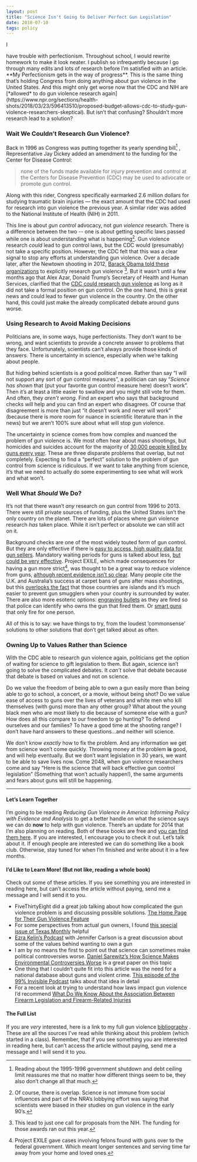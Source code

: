 ```yaml
---
layout: post
title: "Science Isn't Going to Deliver Perfect Gun Legislation"
date: 2018-07-10
tags: policy
---
```


<p class="intro"><span class="dropcap">I</span></p> have trouble with perfectionism. Throughout school, I would rewrite homework to make it look neater. I publish so infrequently because I go through many edits and lots of research before I’m satisfied with an article. **My Perfectionism gets in the way of progress**. This is the same thing that’s holding Congress from doing anything about gun violence in the United States. And this might only get worse now that the CDC and NIH are [*allowed* to do gun violence research again](https://www.npr.org/sections/health-shots/2018/03/23/596413510/proposed-budget-allows-cdc-to-study-gun-violence-researchers-skeptical). But isn’t that confusing? Shouldn’t more research lead to  a solution?

### Wait We Couldn’t Research Gun Violence?
Back in 1996 as Congress was putting together its yearly spending bill[^continuing_resolution] , Representative Jay Dickey added an amendment to the funding for  the Center for Disease Control:

> none of the funds made available for injury prevention and control at the  Centers for Disease Prevention (CDC) may be used to advocate or promote  gun control.  

Along with this rider, Congress specifically earmarked 2.6 million dollars for studying traumatic brain injuries — the exact amount that the CDC had used for research into gun violence the previous year. A similar rider was added to the National Institute of Health (NIH)  in 2011. 

This line is about *gun control* advocacy, not *gun violence* research. There is a difference between the two -- one is about getting specific laws passed while one is about understanding what is happening[^nuance]. Gun violence research *could* lead to gun control laws, but the CDC would (presumably) not take a specific position. However, the CDC felt that this was a clear signal to stop any efforts at understanding gun violence. Over a decade later,  after the Newtown shooting in 2012, [Barack Obama told these organizations](https://obamawhitehouse.archives.gov/the-press-office/2013/01/16/presidential-memorandum-engaging-public-health-research-causes-and-preve) to explicitly research gun violence [^call_for]. But it wasn’t until a few months ago that Alex Azar, Donald Trump’s Secretary of Health and Human Services, clarified that the [CDC could research gun violence](https://www.npr.org/sections/health-shots/2018/03/23/596413510/proposed-budget-allows-cdc-to-study-gun-violence-researchers-skeptical) as long as it did not take a formal position on gun control. On the one hand, this is great news and could lead to fewer gun violence in the country. On the other hand, this could just make the already complicated debate around guns worse. 
### Using Research to Avoid Making Decisions
Politicians are, in some ways, huge perfectionists. They don’t want to be wrong, and want scientists to provide a concrete answer to problems that they face. Unfortunately, scientists can’t always provide those kinds of answers. There is uncertainty in science, especially when we’re talking about people.

But hiding behind scientists is a good political move. Rather than say “I will not support any sort of gun control measures”, a politician can say “*Science has shown* that (put your favorite gun control measure here) doesn’t work”. Then it’s at least a little easier to swallow and you might still vote for them. And often, they *aren’t wrong*.  Find an expert who says that background checks will help and you can find an expert who disagrees. Of course that disagreement is more than just “it doesn’t work and never will work” (because there is more room for nuance in scientific literature than in the news) but we aren’t 100% sure about what will stop gun violence.

The uncertainty in science comes from how complex and nuanced the problem of gun violence is. We most often hear about mass shootings, but homicides and suicides account for the majority of [30,000 people killed by guns every year](https://www.cdc.gov/nchs/nvss/deaths.htm). These are three disparate problems that overlap, but not completely. Expecting to find a “perfect” solution to the problem of gun control from science is ridiculous. If we want to take anything from science, it’s that we need to actually do some experimenting to see what will work and what won’t. 

### Well What *Should* We Do?
It’s not that there wasn’t *any* research on gun control from 1996 to 2013.  There were still private sources of funding, plus the United States isn’t the only country on the planet. There are lots of places where gun violence research *has* taken place. While it isn’t perfect or absolute we can still act on it.

Background checks are one of the most widely touted form of gun control. But they are only effective if there is [easy to access, high quality data for gun sellers](https://www.ncbi.nlm.nih.gov/pubmed/26905895). Mandatory waiting periods for guns is talked about less, [but could be very effective](http://www.pnas.org/content/early/2017/10/11/1619896114.full).  Project EXILE, which made consequences for having a gun more strict[^EXILE], was thought to be a great way to reduce violence from guns, [although recent evidence isn’t so clear](https://gspp.berkeley.edu/assets/uploads/research/pdf/Exile_chapter_2003.pdf). Many people cite the U.K. and Australia’s success at carpet bans of guns after mass shootings, but this [overlooks the fact](https://fivethirtyeight.com/features/gun-deaths-mass-shootings/) that those countries are islands and it’s much easier to prevent gun smugglers when your country is surrounded by water. There are also more esoteric options: [engraving bullets](https://en.wikipedia.org/wiki/Microstamping) as they are fired so that police can identify who owns the gun that fired them. Or [smart guns](https://kaikloepfer.com) that only fire for one person.

All of this is to say: we have things to try, from the loudest ’commonsense’ solutions to other solutions that don’t get talked about as often.

### Owning Up to Values Rather than Science
With the CDC able to research gun violence again, politicians get the option of waiting for science to gift legislation to them. But again, science isn’t going to solve the complicated debates. It *can’t* solve that debate because that debate is based on values and not on science.

Do we value the freedom of being able to own a gun easily more than being able to go to school, a concert, or a movie, without being shot? Do we value ease of access to guns over the lives of veterans and white men who kill themselves (with guns) more than any other group? What about the young black men who are most likely to die because of someone else with a gun? How does all this compare to our freedom to go hunting? To defend ourselves and our families? To have a good time at the shooting range? I don’t have hard answers to these questions…and neither will science.

We don’t know *exactly* how to fix the problem. And any information we get from science won’t come quickly. Throwing money at the problem **is** good, and will help eventually. But we don’t want legislation in 30 years, we want to be able to save lives now. Come 2048, when gun violence researchers come and say “Here is the science that will back effective gun control legislation” (Something that won’t actually happen!), the same arguments and fears about guns will still be happening.

- - - -

#### Let’s Learn Together
I’m going to be reading *Reducing Gun Violence in America: Informing Policy with Evidence and Analysis* to get a better handle on what the science says we can do **now** to help with gun violence. There’s an update for 2014 that I’m also planning on reading. Both of these books are free and [you can find them here](https://jhupbooks.press.jhu.edu/content/reducing-gun-violence-america). If you are interested, I encourage you to check it out. Let’s talk about it. If enough people are interested we can do something like a book club. Otherwise, stay tuned for when I’m finished and write about it in a few months.

#### I’d Like to Learn More! (But not like, reading a whole book)
Check out some of these articles. If you see something you are interested in reading here, but can’t access the article without paying, send me a message and I will send it to you.

* FiveThirtyEight did a great job talking about how complicated the gun violence problem is and discussing possible solutions. [The Home Page for Their Gun Violence Feature](https://fivethirtyeight.com/features/gun-deaths/)
* For some perspectives from actual gun owners, I found [this special issue of Texas Monthly](https://www.texasmonthly.com/issue/april-2016/) helpful 
* [Ezra Kelin’s Podcast](https://www.vox.com/2018/3/13/17114764/gun-control-podcast-opinion) with Jennifer Carlson is a great discussion about some of the values behind wanting to own a gun
* I am by no means the first to point out that science can sometimes make political controversies worse. [Daniel Sarewitz’s How Science Makes Environmental Controversies Worse](https://www.sciencedirect.com/science/article/pii/S1462901104000620) is a great paper on this topic
* One thing that I couldn’t quite fit into this article was the need for a national database about guns and violent crime. [This episode of the 99% Invisible Podcast](https://99percentinvisible.org/episode/nut-behind-wheel/) talks about that idea in detail
* For a recent look at trying to understand how laws impact gun violence I’d recommend [What Do We Know About the Association Between Firearm Legislation and Firearm-Related Injuries](https://www.ncbi.nlm.nih.gov/pubmed/26905895)

#### The Full List
If you are *very* interested, here is a link to my full gun violence [bibliography](http://mcallister.science/bibs/gun-violence) . These are all the sources I’ve read while thinking about this problem (which started in a class). Remember, that if you see something you are interested in reading here, but can’t access the article without paying, send me a message and I will send it to you.

[^continuing_resolution]: Reading about the 1995-1996 government shutdown and debt ceiling limit reassures me that no matter how different things seem to be, they also don’t change all that much.
[^specifically]: [Specifically, Secretary of Human Health and Services Alex Azar](https://www.politico.com/story/2018/02/15/alex-azar-cdc-gun-violence-research-414977). 
[^call_for]: This lead to just one call for proposals from the NIH. The funding for those awards ran out this year.
[^EXILE]: Project EXILE gave cases involving felons found with guns over to the federal government. Which meant longer sentences and serving time far away from your home and loved ones.
[^nuance]: Of course, there is overlap. Science is not immune from social influences and part of the NRA’s lobbying effort was saying that scientists were biased in their studies on gun violence in the early 90’s.
